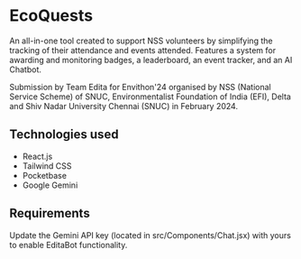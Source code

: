 # EcoQuests

An all-in-one tool created to support NSS volunteers by simplifying the tracking of their attendance and events attended. Features a system for awarding and monitoring badges, a leaderboard, an event tracker, and an AI Chatbot.

Submission by Team Edita for Envithon'24 organised by NSS (National Service Scheme) of SNUC, Environmentalist Foundation of India (EFI), Delta and Shiv Nadar University Chennai (SNUC) in February 2024.

## Technologies used

- React.js
- Tailwind CSS
- Pocketbase
- Google Gemini

## Requirements

Update the Gemini API key (located in src/Components/Chat.jsx) with yours to enable EditaBot functionality.
